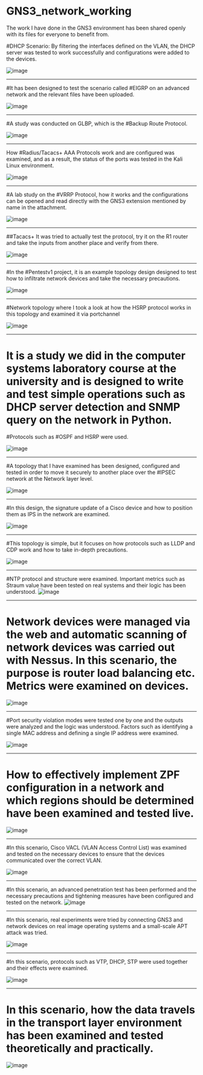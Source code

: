 # GNS3_network_working
The work I have done in the GNS3 environment has been shared openly with its files for everyone to benefit from.

#DHCP Scenario: By filtering the interfaces defined on the VLAN, the DHCP server was tested to work successfully and configurations were added to the devices.

![image](https://github.com/user-attachments/assets/977801b1-8a62-4f2f-996f-b7e81eb26a13)

---------------------------------------------------------------------------------------------------
#It has been designed to test the scenario called #EIGRP on an advanced network and the relevant files have been uploaded.

![image](https://github.com/user-attachments/assets/a4161274-d7ca-43df-b8ef-8e95b2be3ba9)

------------------------------------------------------------------------------------------------------
#A study was conducted on GLBP, which is the #Backup Route Protocol.

![image](https://github.com/user-attachments/assets/cde9f8d1-1536-4968-b8a6-670402d8104e)

----------------------------------------------------------------------------------------------------

How #Radius/Tacacs+ AAA Protocols work and are configured was examined, and as a result, the status of the ports was tested in the Kali Linux environment.

![image](https://github.com/user-attachments/assets/1a04f3f2-3cf6-4d04-826b-abf12cd038cc)

----------------------------------------------------------------------------------------------------

#A lab study on the #VRRP Protocol, how it works and the configurations can be opened and read directly with the GNS3 extension mentioned by name in the attachment.

![image](https://github.com/user-attachments/assets/09c29b51-3784-4923-959b-0954068b6288)

----------------------------------------------------------------------------------------------------

##Tacacs+ It was tried to actually test the protocol, try it on the R1 router and take the inputs from another place and verify from there.

![image](https://github.com/user-attachments/assets/e2cb0537-5b60-487d-aa54-937e25f938e0)

------------------------------------------------------------------------------------------------------

#In the #Pentestv1 project, it is an example topology design designed to test how to infiltrate network devices and take the necessary precautions.

![image](https://github.com/user-attachments/assets/d51f2141-3e75-4319-b96b-f3c39aec276b)

----------------------------------------------------------------------------------------------------
#Network topology where I took a look at how the HSRP protocol works in this topology and examined it via portchannel

![image](https://github.com/user-attachments/assets/6549ce16-931b-4fe4-829b-4e6aeb553a77)


---------------------------------------------------------------------------------------------------------
# It is a study we did in the computer systems laboratory course at the university and is designed to write and test simple operations such as DHCP server detection and SNMP query on the network in Python.
#Protocols such as #OSPF and HSRP were used.

![image](https://github.com/user-attachments/assets/38d4aa51-cb9d-4af3-9575-42786acccc4f)

-------------------------------------------------------------------------------------------------------

#A topology that I have examined has been designed, configured and tested in order to move it securely to another place over the #IPSEC network at the Network layer level.

![image](https://github.com/user-attachments/assets/37d9009e-8fb7-41eb-a664-8e04ef02327e)


-------------------------------------------------------------------------------------------------------
#In this design, the signature update of a Cisco device and how to position them as IPS in the network are examined.

![image](https://github.com/user-attachments/assets/1fa2c868-3c5f-4b65-95af-ca87ad805328)

--------------------------------------------------------------------------------------------------------

#This topology is simple, but it focuses on how protocols such as LLDP and CDP work and how to take in-depth precautions.

![image](https://github.com/user-attachments/assets/02172d3f-e6f0-4562-80a5-665c79329de9)

-----------------------------------------------------------------------------------------------------------

#NTP protocol and structure were examined. Important metrics such as Straum value have been tested on real systems and their logic has been understood.
![image](https://github.com/user-attachments/assets/82f47976-74dd-4861-9a2f-c59956ace262)

--------------------------------------------------------------------------------------------------------
# Network devices were managed via the web and automatic scanning of network devices was carried out with Nessus. In this scenario, the purpose is router load balancing etc. Metrics were examined on devices.

![image](https://github.com/user-attachments/assets/7d69fa86-b857-40d8-9da7-f84c841b27f4)

---------------------------------------------------------------------------------------------------------
#Port security violation modes were tested one by one and the outputs were analyzed and the logic was understood. Factors such as identifying a single MAC address and defining a single IP address were examined.

![image](https://github.com/user-attachments/assets/ce54518d-ba12-46b6-8966-e4f8152c7c0b)

---------------------------------------------------------------------------------------------------------------

# How to effectively implement ZPF configuration in a network and which regions should be determined have been examined and tested live.

![image](https://github.com/user-attachments/assets/cd86f6f3-af7a-4703-8a43-b6cc2cc4d5e5)

------------------------------------------------------------------------------------------------------------------
#In this scenario, Cisco VACL (VLAN Access Control List) was examined and tested on the necessary devices to ensure that the devices communicated over the correct VLAN.

![image](https://github.com/user-attachments/assets/f62d3e25-5bfd-4a8b-a2f2-7cb8e5e6265f)

----------------------------------------------------------------------------------------------------------------------------

#In this scenario, an advanced penetration test has been performed and the necessary precautions and tightening measures have been configured and tested on the network.
![image](https://github.com/user-attachments/assets/7490abe5-3e94-4a9b-ac5a-de21d9ce76d0)

------------------------------------------------------------------------------------------------------------------------------

#In this scenario, real experiments were tried by connecting GNS3 and network devices on real image operating systems and a small-scale APT attack was tried.

![image](https://github.com/user-attachments/assets/24cecfb5-3b6a-41de-9264-4eb235dd0e51)

-------------------------------------------------------------------------------------------------------------------------------
#In this scenario, protocols such as VTP, DHCP, STP were used together and their effects were examined.

![image](https://github.com/user-attachments/assets/d0d25beb-6421-4dd8-a9c3-ec4c44c788c3)

---------------------------------------------------------------------------------------------------------------------------------------
# In this scenario, how the data travels in the transport layer environment has been examined and tested theoretically and practically.

![image](https://github.com/user-attachments/assets/e285caeb-53fb-4907-9eb6-b91f23955873)
